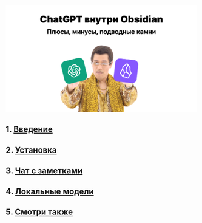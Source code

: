 
![](img/20250115154502.png)

## 1. [Введение](1.%20Введение.md)
## 2. [Установка](2.%20Установка.md)
## 3. [Чат с заметками](3.%20Чат%20с%20заметками.md)
## 4. [Локальные модели](4.%20Локальные%20модели.md)
## 5. [Смотри также](5.%20Смотри%20также.md)
